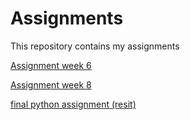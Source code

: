 # Assignments
This repository contains my assignments

[Assignment week 6](https://github.com/Wisseol/Assignments/blob/master/assignment4%20NEW.ipynb)

[Assignment week 8](https://github.com/Wisseol/Assignments/blob/master/assignment5.ipynb)

[final python assignment (resit)](https://github.com/Wisseol/Assignments/blob/master/Final_Assignment_Python_2.ipynb)


